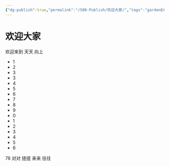 ```yaml
---
{"dg-publish":true,"permalink":"/500-Publish/欢迎大家/","tags":"gardenEntry"}
---
```


# 欢迎大家
欢迎来到
天天
向上


- 1
- 2
- 3
- 3
- 4
- 5
- 6
- 7
- 8
- 9
- 0
- 1
- 2
- 3
- 4
- 5
- 6


78
对对
搓搓
来来
往往